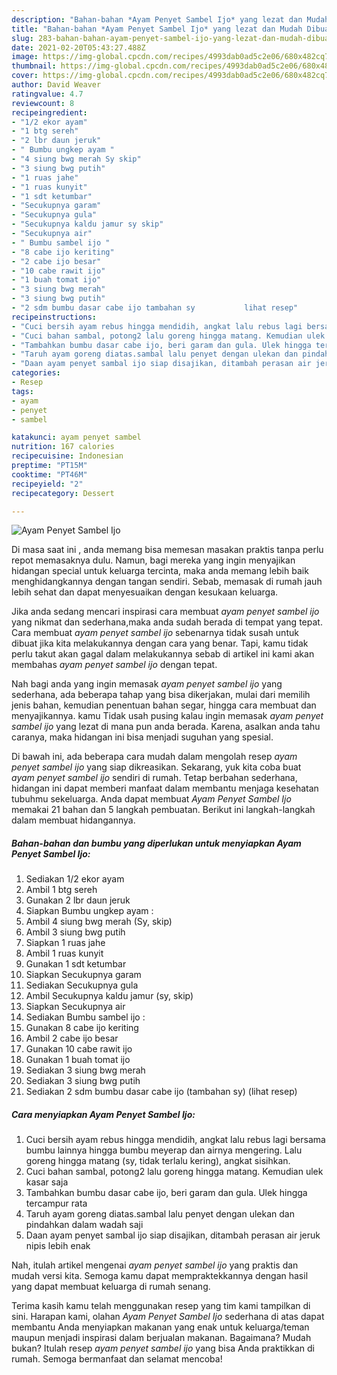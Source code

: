 ```yaml
---
description: "Bahan-bahan *Ayam Penyet Sambel Ijo* yang lezat dan Mudah Dibuat"
title: "Bahan-bahan *Ayam Penyet Sambel Ijo* yang lezat dan Mudah Dibuat"
slug: 283-bahan-bahan-ayam-penyet-sambel-ijo-yang-lezat-dan-mudah-dibuat
date: 2021-02-20T05:43:27.488Z
image: https://img-global.cpcdn.com/recipes/4993dab0ad5c2e06/680x482cq70/ayam-penyet-sambel-ijo-foto-resep-utama.jpg
thumbnail: https://img-global.cpcdn.com/recipes/4993dab0ad5c2e06/680x482cq70/ayam-penyet-sambel-ijo-foto-resep-utama.jpg
cover: https://img-global.cpcdn.com/recipes/4993dab0ad5c2e06/680x482cq70/ayam-penyet-sambel-ijo-foto-resep-utama.jpg
author: David Weaver
ratingvalue: 4.7
reviewcount: 8
recipeingredient:
- "1/2 ekor ayam"
- "1 btg sereh"
- "2 lbr daun jeruk"
- " Bumbu ungkep ayam "
- "4 siung bwg merah Sy skip"
- "3 siung bwg putih"
- "1 ruas jahe"
- "1 ruas kunyit"
- "1 sdt ketumbar"
- "Secukupnya garam"
- "Secukupnya gula"
- "Secukupnya kaldu jamur sy skip"
- "Secukupnya air"
- " Bumbu sambel ijo "
- "8 cabe ijo keriting"
- "2 cabe ijo besar"
- "10 cabe rawit ijo"
- "1 buah tomat ijo"
- "3 siung bwg merah"
- "3 siung bwg putih"
- "2 sdm bumbu dasar cabe ijo tambahan sy           lihat resep"
recipeinstructions:
- "Cuci bersih ayam rebus hingga mendidih, angkat lalu rebus lagi bersama bumbu lainnya hingga bumbu meyerap dan airnya mengering. Lalu goreng hingga matang (sy, tidak terlalu kering), angkat sisihkan."
- "Cuci bahan sambal, potong2 lalu goreng hingga matang. Kemudian ulek kasar saja"
- "Tambahkan bumbu dasar cabe ijo, beri garam dan gula. Ulek hingga tercampur rata"
- "Taruh ayam goreng diatas.sambal lalu penyet dengan ulekan dan pindahkan dalam wadah saji"
- "Daan ayam penyet sambal ijo siap disajikan, ditambah perasan air jeruk nipis lebih enak"
categories:
- Resep
tags:
- ayam
- penyet
- sambel

katakunci: ayam penyet sambel 
nutrition: 167 calories
recipecuisine: Indonesian
preptime: "PT15M"
cooktime: "PT46M"
recipeyield: "2"
recipecategory: Dessert

---
```



![*Ayam Penyet Sambel Ijo*](https://img-global.cpcdn.com/recipes/4993dab0ad5c2e06/680x482cq70/ayam-penyet-sambel-ijo-foto-resep-utama.jpg)

Di masa  saat ini , anda memang bisa memesan masakan praktis tanpa perlu repot memasaknya dulu. Namun, bagi mereka yang ingin menyajikan hidangan special untuk keluarga tercinta, maka anda memang lebih baik menghidangkannya dengan tangan sendiri. Sebab, memasak di rumah jauh lebih sehat dan dapat menyesuaikan dengan kesukaan keluarga.

Jika anda sedang mencari inspirasi cara membuat *ayam penyet sambel ijo* yang nikmat dan sederhana,maka anda sudah berada di tempat yang tepat. Cara membuat *ayam penyet sambel ijo*  sebenarnya tidak susah untuk dibuat jika kita melakukannya dengan cara yang benar. Tapi, kamu tidak perlu takut akan gagal dalam melakukannya 
sebab di artikel ini kami akan membahas *ayam penyet sambel ijo* dengan tepat.  



Nah bagi anda yang ingin memasak *ayam penyet sambel ijo* yang sederhana, ada beberapa tahap yang bisa dikerjakan, mulai dari memilih jenis bahan, kemudian penentuan bahan segar, hingga cara membuat dan menyajikannya. kamu Tidak usah pusing kalau ingin memasak *ayam penyet sambel ijo* yang lezat di mana pun anda berada. Karena, asalkan anda  tahu caranya, maka hidangan ini bisa menjadi suguhan yang spesial.

Di bawah ini, ada beberapa cara mudah dalam mengolah resep *ayam penyet sambel ijo* yang siap dikreasikan. Sekarang, yuk kita coba buat *ayam penyet sambel ijo* sendiri di rumah. Tetap berbahan sederhana, hidangan ini dapat memberi manfaat dalam membantu menjaga kesehatan tubuhmu sekeluarga. Anda dapat membuat *Ayam Penyet Sambel Ijo* memakai 21 bahan dan 5 langkah pembuatan. Berikut ini langkah-langkah dalam membuat hidangannya.

<!--inarticleads1-->

##### Bahan-bahan dan bumbu yang diperlukan untuk menyiapkan *Ayam Penyet Sambel Ijo*:

1. Sediakan 1/2 ekor ayam
1. Ambil 1 btg sereh
1. Gunakan 2 lbr daun jeruk
1. Siapkan  Bumbu ungkep ayam :
1. Ambil 4 siung bwg merah (Sy, skip)
1. Ambil 3 siung bwg putih
1. Siapkan 1 ruas jahe
1. Ambil 1 ruas kunyit
1. Gunakan 1 sdt ketumbar
1. Siapkan Secukupnya garam
1. Sediakan Secukupnya gula
1. Ambil Secukupnya kaldu jamur (sy, skip)
1. Siapkan Secukupnya air
1. Sediakan  Bumbu sambel ijo :
1. Gunakan 8 cabe ijo keriting
1. Ambil 2 cabe ijo besar
1. Gunakan 10 cabe rawit ijo
1. Gunakan 1 buah tomat ijo
1. Sediakan 3 siung bwg merah
1. Sediakan 3 siung bwg putih
1. Sediakan 2 sdm bumbu dasar cabe ijo (tambahan sy)           (lihat resep)




<!--inarticleads2-->

##### Cara menyiapkan *Ayam Penyet Sambel Ijo*:

1. Cuci bersih ayam rebus hingga mendidih, angkat lalu rebus lagi bersama bumbu lainnya hingga bumbu meyerap dan airnya mengering. Lalu goreng hingga matang (sy, tidak terlalu kering), angkat sisihkan.
1. Cuci bahan sambal, potong2 lalu goreng hingga matang. Kemudian ulek kasar saja
1. Tambahkan bumbu dasar cabe ijo, beri garam dan gula. Ulek hingga tercampur rata
1. Taruh ayam goreng diatas.sambal lalu penyet dengan ulekan dan pindahkan dalam wadah saji
1. Daan ayam penyet sambal ijo siap disajikan, ditambah perasan air jeruk nipis lebih enak




Nah, itulah artikel mengenai  *ayam penyet sambel ijo*  yang praktis dan mudah versi kita. Semoga kamu dapat mempraktekkannya dengan hasil yang dapat membuat keluarga di rumah senang. 

Terima kasih kamu telah menggunakan resep yang tim kami tampilkan di sini. Harapan kami, olahan  *Ayam Penyet Sambel Ijo* sederhana di atas dapat membantu Anda menyiapkan makanan yang enak untuk keluarga/teman maupun menjadi inspirasi dalam berjualan makanan. Bagaimana? Mudah bukan? Itulah resep *ayam penyet sambel ijo* yang bisa Anda praktikkan di rumah. Semoga bermanfaat dan selamat mencoba!

